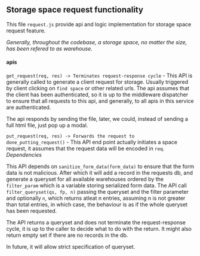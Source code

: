 ## Storage space request functionality
This file `request.js` provide api and logic implementation for storage space request feature.

*Generally, throughout the codebase, a storage space, no matter the size,  has been refered to as warehouse.*

#### apis
`get_request(req, res) -> Terminates request-response cycle` - This API is generally called to generate a client request
for storage. Usually triggered by client clicking on `find space` or other related urls.
The api assumes that the client has been authenticated, so it is up to the middleware dispatcher to ensure that all
requests to this api, and generally, to all apis in this service are authenticated.

The api responds by sending the file, later, we could, instead of sending a full html file, just pop up a modal.

`put_request(req, res) -> Forwards the request to done_putting_request()` - This API end point actually initiates a space request, it assumes that the request data will be encoded in `req`.
*Dependencies*   

This API depends on `sanitize_form_data(form_data)` to ensure that the form data is not malicious. After which it will add a record in the requests db, and generate a queryset for all available warehouses ordered by the `filter_param` which is a variable storing serialized form data. The API call `filter_queryset(qs, fp, n)` passing the queryset and the filter parameter and optionally `n`, which returns atleat n entries, assuming n is not greater than total entries, in which case, the behaviour is as if the whole queryset has been requested.

The API returns a queryset and does not terminate the request-response cycle, it is up to the caller to decide what to do with the return. It might also return empty set if there are no records in the db.

In future, it will allow strict specification of queryset.
